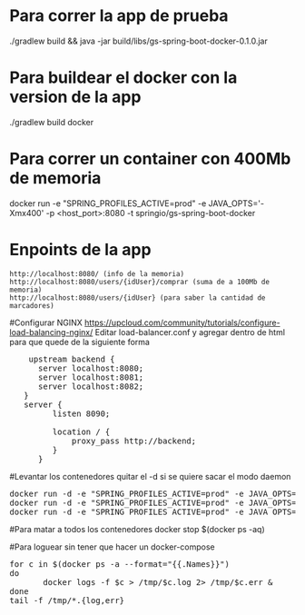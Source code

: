 # Para correr la app de prueba
./gradlew build && java -jar build/libs/gs-spring-boot-docker-0.1.0.jar

# Para buildear el docker con la version de la app
./gradlew build docker

# Para correr un container con 400Mb de memoria
docker run -e "SPRING_PROFILES_ACTIVE=prod" -e JAVA_OPTS='-Xmx400' -p <host_port>:8080 -t springio/gs-spring-boot-docker

# Enpoints de la app 
	http://localhost:8080/ (info de la memoria)
	http://localhost:8080/users/{idUser}/comprar (suma de a 100Mb de memoria)
	http://localhost:8080/users/{idUser} (para saber la cantidad de marcadores)

#Configurar NGINX
https://upcloud.com/community/tutorials/configure-load-balancing-nginx/ 
Editar load-balancer.conf y agregar dentro de html para que quede de la siguiente forma
<pre>
    upstream backend {
      server localhost:8080; 
      server localhost:8081;
      server localhost:8082;
   }
   server {
         listen 8090; 
   
         location / {
             proxy_pass http://backend;
         }
      }
</pre>


#Levantar los contenedores quitar el -d si se quiere sacar el modo daemon
<pre>
docker run -d -e &quot;SPRING_PROFILES_ACTIVE=prod&quot; -e JAVA_OPTS=&apos;-Xmx400&apos; -e ENV_NAME=&quot;Server1&quot; -p 8080:8080 -t springio/gs-spring-boot-docker
docker run -d -e &quot;SPRING_PROFILES_ACTIVE=prod&quot; -e JAVA_OPTS=&apos;-Xmx400&apos; -e ENV_NAME=&quot;Server2&quot; -p 8081:8080 -t springio/gs-spring-boot-docker
docker run -d -e &quot;SPRING_PROFILES_ACTIVE=prod&quot; -e JAVA_OPTS=&apos;-Xmx400&apos; -e ENV_NAME=&quot;Server3&quot; -p 8082:8080 -t springio/gs-spring-boot-docker
</pre>

#Para matar a todos los contenedores
docker stop $(docker ps -aq)

#Para loguear sin tener que hacer un docker-compose
<pre>
for c in $(docker ps -a --format="{{.Names}}")
do
       docker logs -f $c > /tmp/$c.log 2> /tmp/$c.err &
done
tail -f /tmp/*.{log,err}
</pre>

